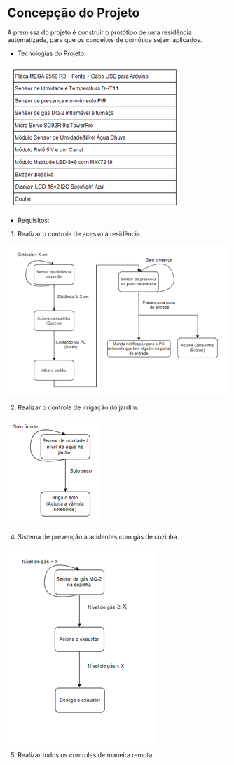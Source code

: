 # Concepção do Projeto

A premissa do projeto é construir o protótipo de uma residência automatizada, para que os conceitos de domótica sejam aplicados.

* Tecnologias do Projeto:

![Tecnologias do Projeto](./figuras/tecnologia.png)


* Requisitos:

1. Realizar o controle de acesso à residência.

![](./figuras/fluxograma.png)

2. Realizar o controle de irrigação do jardim. 

![](./figuras/fluxogramajardim.png)

4. Sistema de prevenção a acidentes com gás de cozinha.

![](./figuras/fluxograma_cozinha.png)

5. Realizar todos os controles de maneira remota.







